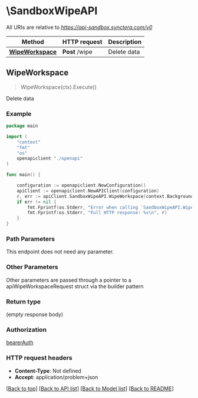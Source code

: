 # \SandboxWipeAPI

All URIs are relative to *https://api-sandbox.synctera.com/v0*

Method | HTTP request | Description
------------- | ------------- | -------------
[**WipeWorkspace**](SandboxWipeAPI.md#WipeWorkspace) | **Post** /wipe | Delete data



## WipeWorkspace

> WipeWorkspace(ctx).Execute()

Delete data



### Example

```go
package main

import (
	"context"
	"fmt"
	"os"
	openapiclient "./openapi"
)

func main() {

	configuration := openapiclient.NewConfiguration()
	apiClient := openapiclient.NewAPIClient(configuration)
	r, err := apiClient.SandboxWipeAPI.WipeWorkspace(context.Background()).Execute()
	if err != nil {
		fmt.Fprintf(os.Stderr, "Error when calling `SandboxWipeAPI.WipeWorkspace``: %v\n", err)
		fmt.Fprintf(os.Stderr, "Full HTTP response: %v\n", r)
	}
}
```

### Path Parameters

This endpoint does not need any parameter.

### Other Parameters

Other parameters are passed through a pointer to a apiWipeWorkspaceRequest struct via the builder pattern


### Return type

 (empty response body)

### Authorization

[bearerAuth](../README.md#bearerAuth)

### HTTP request headers

- **Content-Type**: Not defined
- **Accept**: application/problem+json

[[Back to top]](#) [[Back to API list]](../README.md#documentation-for-api-endpoints)
[[Back to Model list]](../README.md#documentation-for-models)
[[Back to README]](../README.md)

